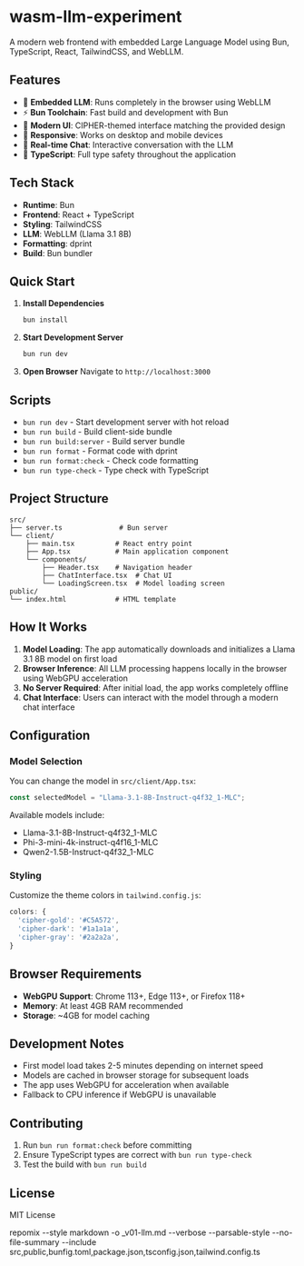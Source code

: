 # wasm-llm-experiment

A modern web frontend with embedded Large Language Model using Bun, TypeScript, React, TailwindCSS, and WebLLM.

## Features

- 🤖 **Embedded LLM**: Runs completely in the browser using WebLLM
- ⚡ **Bun Toolchain**: Fast build and development with Bun
- 🎨 **Modern UI**: CIPHER-themed interface matching the provided design
- 📱 **Responsive**: Works on desktop and mobile devices
- 🔄 **Real-time Chat**: Interactive conversation with the LLM
- 🎯 **TypeScript**: Full type safety throughout the application

## Tech Stack

- **Runtime**: Bun
- **Frontend**: React + TypeScript
- **Styling**: TailwindCSS
- **LLM**: WebLLM (Llama 3.1 8B)
- **Formatting**: dprint
- **Build**: Bun bundler

## Quick Start

1. **Install Dependencies**
   ```bash
   bun install
   ```

2. **Start Development Server**
   ```bash
   bun run dev
   ```

3. **Open Browser**
   Navigate to `http://localhost:3000`

## Scripts

- `bun run dev` - Start development server with hot reload
- `bun run build` - Build client-side bundle
- `bun run build:server` - Build server bundle
- `bun run format` - Format code with dprint
- `bun run format:check` - Check code formatting
- `bun run type-check` - Type check with TypeScript

## Project Structure

```
src/
├── server.ts              # Bun server
└── client/
    ├── main.tsx          # React entry point
    ├── App.tsx           # Main application component
    └── components/
        ├── Header.tsx    # Navigation header
        ├── ChatInterface.tsx  # Chat UI
        └── LoadingScreen.tsx  # Model loading screen
public/
└── index.html            # HTML template
```

## How It Works

1. **Model Loading**: The app automatically downloads and initializes a Llama 3.1 8B model on first load
2. **Browser Inference**: All LLM processing happens locally in the browser using WebGPU acceleration
3. **No Server Required**: After initial load, the app works completely offline
4. **Chat Interface**: Users can interact with the model through a modern chat interface

## Configuration

### Model Selection
You can change the model in `src/client/App.tsx`:

```typescript
const selectedModel = "Llama-3.1-8B-Instruct-q4f32_1-MLC";
```

Available models include:
- Llama-3.1-8B-Instruct-q4f32_1-MLC
- Phi-3-mini-4k-instruct-q4f16_1-MLC
- Qwen2-1.5B-Instruct-q4f32_1-MLC

### Styling
Customize the theme colors in `tailwind.config.js`:

```javascript
colors: {
  'cipher-gold': '#C5A572',
  'cipher-dark': '#1a1a1a',
  'cipher-gray': '#2a2a2a',
}
```

## Browser Requirements

- **WebGPU Support**: Chrome 113+, Edge 113+, or Firefox 118+
- **Memory**: At least 4GB RAM recommended
- **Storage**: ~4GB for model caching

## Development Notes

- First model load takes 2-5 minutes depending on internet speed
- Models are cached in browser storage for subsequent loads
- The app uses WebGPU for acceleration when available
- Fallback to CPU inference if WebGPU is unavailable

## Contributing

1. Run `bun run format:check` before committing
2. Ensure TypeScript types are correct with `bun run type-check`
3. Test the build with `bun run build`

## License

MIT License


repomix --style markdown -o _v01-llm.md --verbose --parsable-style --no-file-summary --include src,public,bunfig.toml,package.json,tsconfig.json,tailwind.config.ts
